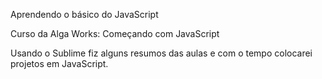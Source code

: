 Aprendendo o básico do JavaScript

Curso da Alga Works: Começando com JavaScript

Usando o Sublime fiz alguns resumos das aulas e com o tempo colocarei projetos em JavaScript.


